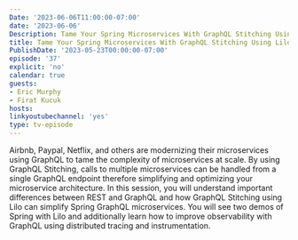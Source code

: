 ```yaml
---
Date: '2023-06-06T11:00:00-07:00'
date: '2023-06-06'
Description: Tame Your Spring Microservices With GraphQL Stitching Using Lilo
title: Tame Your Spring Microservices With GraphQL Stitching Using Lilo
PublishDate: '2023-05-23T00:00:00-07:00'
episode: '37'
explicit: 'no'
calendar: true
guests:
- Eric Murphy
- Firat Kucuk
hosts:
linkyoutubechannel: 'yes'
type: tv-episode
---
```


Airbnb, Paypal, Netflix, and others are modernizing their microservices using GraphQL to tame the complexity of microservices at scale. By using GraphQL Stitching, calls to multiple microservices can be handled from a single GraphQL endpoint therefore simplifying and optimizing your microservice architecture. In this session, you will understand important differences between REST and GraphQL and how GraphQL Stitching using Lilo can simplify Spring GraphQL microservices. You will see two demos of Spring with Lilo and additionally learn how to improve observability with GraphQL using distributed tracing and instrumentation.